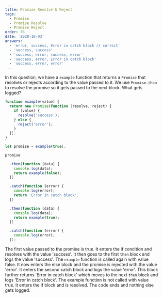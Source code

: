 ```yaml
---
title: Promise Resolve & Reject
tags:
  - Promise
  - Promise Resolve
  - Promise Reject
order: 76
date: '2020-10-03'
answers:
  - 'error, success, Error in catch block // correct'
  - 'success, success'
  - 'success, error, success, error'
  - 'success, error, Error in catch block'
  - 'success, error, error'
---
```


In this question, we have a `example` function that returns a `Promise` that resolves or rejects according to the value passed to it. We use `Promise.then` to resolve the promise so it gets passed to the next block. What gets logged?

```javascript
function example(value) {
  return new Promise(function (resolve, reject) {
    if (value) {
      resolve('success');
    } else {
      reject('error');
    }
  });
}

let promise = example(true);

promise

  .then(function (data) {
    console.log(data);
    return example(false);
  })

  .catch(function (error) {
    console.log(error);
    return 'Error in catch block';
  })

  .then(function (data) {
    console.log(data);
    return example(true);
  })

  .catch(function (error) {
    console.log(error);
  });
```

<!-- explanation -->

The first value passed to the promise is true. It enters the if condition and resolves with the value 'success'. It then goes to the first `then` block and logs the value 'success'. The `example` function is called again with value false. It now enters the else block and the promise is rejected with the value 'error'. It enters the second catch block and logs the value 'error'. This block further returns 'Error in catch block' which moves to the next `then` block and logs 'Error in catch block'. The example function is not called with value true. It enters the if block and is resolved. The code ends and nothing else gets logged.
